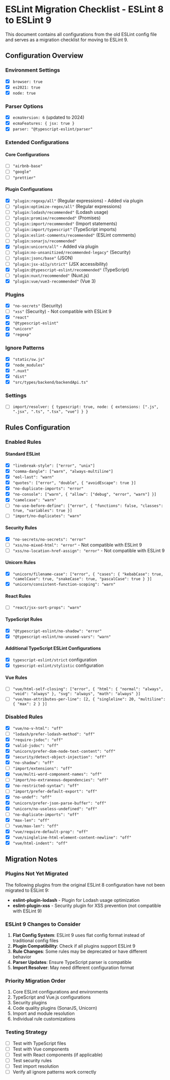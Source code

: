 # ESLint Migration Checklist - ESLint 8 to ESLint 9

This document contains all configurations from the old ESLint config file and serves as a migration checklist for moving to ESLint 9.

## Configuration Overview

### Environment Settings

- [x] `browser: true`
- [x] `es2021: true`
- [x] `node: true`

### Parser Options

- [x] `ecmaVersion: 6` (updated to 2024)
- [x] `ecmaFeatures: { jsx: true }`
- [x] `parser: "@typescript-eslint/parser"`

### Extended Configurations

#### Core Configurations

- [ ] `"airbnb-base"`
- [ ] `"google"`
- [ ] `"prettier"`

#### Plugin Configurations

- [x] `"plugin:regexp/all"` (Regular expressions) - Added via plugin
- [ ] `"plugin:optimize-regex/all"` (Regular expressions)
- [ ] `"plugin:lodash/recommended"` (Lodash usage)
- [ ] `"plugin:promise/recommended"` (Promises)
- [ ] `"plugin:import/recommended"` (Import statements)
- [ ] `"plugin:import/typescript"` (TypeScript imports)
- [ ] `"plugin:eslint-comments/recommended"` (ESLint comments)
- [ ] `"plugin:sonarjs/recommended"`
- [x] `"plugin:unicorn/all"` - Added via plugin
- [ ] `"plugin:no-unsanitized/recommended-legacy"` (Security)
- [ ] `"plugin:jsonc/base"` (JSON)
- [ ] `"plugin:jsx-a11y/strict"` (JSX accessibility)
- [x] `"plugin:@typescript-eslint/recommended"` (TypeScript)
- [ ] `"plugin:nuxt/recommended"` (Nuxt.js)
- [x] `"plugin:vue/vue3-recommended"` (Vue 3)

### Plugins

- [x] `"no-secrets"` (Security)
- [ ] `"xss"` (Security) - Not compatible with ESLint 9
- [x] `"react"`
- [x] `"@typescript-eslint"`
- [x] `"unicorn"`
- [x] `"regexp"`

### Ignore Patterns

- [x] `"static/sw.js"`
- [x] `"node_modules"`
- [x] `".nuxt"`
- [x] `"dist"`
- [x] `"src/types/backend/backendApi.ts"`

### Settings

- [ ] `import/resolver: { typescript: true, node: { extensions: [".js", ".jsx", ".ts", ".tsx", "vue"] } }`

## Rules Configuration

### Enabled Rules

#### Standard ESLint

- [x] `"linebreak-style": ["error", "unix"]`
- [x] `"comma-dangle": ["warn", "always-multiline"]`
- [x] `"eol-last": "warn"`
- [x] `"quotes": ["error", "double", { "avoidEscape": true }]`
- [x] `"no-duplicate-imports": "error"`
- [x] `"no-console": ["warn", { "allow": ["debug", "error", "warn"] }]`
- [x] `"camelcase": "warn"`
- [ ] `"no-use-before-define": ["error", { "functions": false, "classes": true, "variables": true }]`
- [ ] `"import/no-duplicates": "warn"`

#### Security Rules

- [x] `"no-secrets/no-secrets": "error"`
- [ ] `"xss/no-mixed-html": "error"` - Not compatible with ESLint 9
- [ ] `"xss/no-location-href-assign": "error"` - Not compatible with ESLint 9

#### Unicorn Rules

- [x] `"unicorn/filename-case": ["error", { "cases": { "kebabCase": true, "camelCase": true, "snakeCase": true, "pascalCase": true } }]`
- [x] `"unicorn/consistent-function-scoping": "warn"`

#### React Rules

- [ ] `"react/jsx-sort-props": "warn"`

#### TypeScript Rules

- [x] `"@typescript-eslint/no-shadow": "error"`
- [x] `"@typescript-eslint/no-unused-vars": "warn"`

#### Additional TypeScript ESLint Configurations

- [x] `typescript-eslint/strict` configuration
- [x] `typescript-eslint/stylistic` configuration

#### Vue Rules

- [ ] `"vue/html-self-closing": ["error", { "html": { "normal": "always", "void": "always" }, "svg": "always", "math": "always" }]`
- [ ] `"vue/max-attributes-per-line": [2, { "singleline": 20, "multiline": { "max": 2 } }]`

### Disabled Rules

- [x] `"vue/no-v-html": "off"`
- [ ] `"lodash/prefer-lodash-method": "off"`
- [x] `"require-jsdoc": "off"`
- [x] `"valid-jsdoc": "off"`
- [x] `"unicorn/prefer-dom-node-text-content": "off"`
- [x] `"security/detect-object-injection": "off"`
- [x] `"no-shadow": "off"`
- [ ] `"import/extensions": "off"`
- [x] `"vue/multi-word-component-names": "off"`
- [ ] `"import/no-extraneous-dependencies": "off"`
- [x] `"no-restricted-syntax": "off"`
- [ ] `"import/prefer-default-export": "off"`
- [x] `"no-undef": "off"`
- [x] `"unicorn/prefer-json-parse-buffer": "off"`
- [x] `"unicorn/no-useless-undefined": "off"`
- [ ] `"no-duplicate-imports": "off"`
- [x] `"max-len": "off"`
- [ ] `"vue/max-len": "off"`
- [x] `"vue/require-default-prop": "off"`
- [x] `"vue/singleline-html-element-content-newline": "off"`
- [x] `"vue/html-indent": "off"`

## Migration Notes

### Plugins Not Yet Migrated

The following plugins from the original ESLint 8 configuration have not been migrated to ESLint 9:

- **eslint-plugin-lodash** - Plugin for Lodash usage optimization
- **eslint-plugin-xss** - Security plugin for XSS prevention (not compatible with ESLint 9)

### ESLint 9 Changes to Consider

1. **Flat Config System**: ESLint 9 uses flat config format instead of traditional config files
2. **Plugin Compatibility**: Check if all plugins support ESLint 9
3. **Rule Changes**: Some rules may be deprecated or have different behavior
4. **Parser Updates**: Ensure TypeScript parser is compatible
5. **Import Resolver**: May need different configuration format

### Priority Migration Order

1. Core ESLint configurations and environments
2. TypeScript and Vue.js configurations
3. Security plugins
4. Code quality plugins (SonarJS, Unicorn)
5. Import and module resolution
6. Individual rule customizations

### Testing Strategy

- [ ] Test with TypeScript files
- [ ] Test with Vue components
- [ ] Test with React components (if applicable)
- [ ] Test security rules
- [ ] Test import resolution
- [ ] Verify all ignore patterns work correctly
